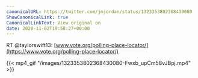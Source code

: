 ```yaml
---
canonicalURL: https://twitter.com/jmjordan/status/1323353802368430080
ShowCanonicalLink: true
CanonicalLinkText: View original on
date: 2020-11-02T19:58:27+00:00
---
```

RT @taylorswift13: [www.vote.org/polling-place-locator/](https://www.vote.org/polling-place-locator/)

{{< mp4_gif "/images/1323353802368430080-Fwxb_upCm58vJBpj.mp4" >}}